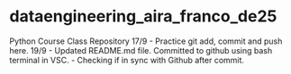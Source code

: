 # dataengineering_aira_franco_de25
Python Course Class Repository
17/9 -  Practice git add, commit and push here.
19/9 - Updated  README.md file. Committed to github using bash terminal in VSC. 
     - Checking if in sync with Github after commit.